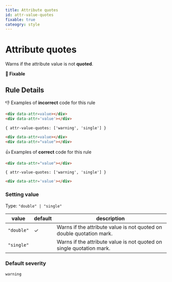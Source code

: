 ```yaml
---
title: Attribute quotes
id: attr-value-quotes
fixable: true
cateogry: style
---
```


# Attribute quotes

Warns if the attribute value is not **quoted**.

**🔧 Fixable**

## Rule Details

👎 Examples of **incorrect** code for this rule

<!-- prettier-ignore-start -->
```html
<div data-attr=value></div>
<div data-attr='value'></div>
```
<!-- prettier-ignore-end -->

`{ attr-value-quotes: ['warning', 'single'] }`

<!-- prettier-ignore-start -->
```html
<div data-attr=value></div>
<div data-attr="value"></div>
```
<!-- prettier-ignore-end -->

👍 Examples of **correct** code for this rule

<!-- prettier-ignore-start -->
```html
<div data-attr="value"></div>
```
<!-- prettier-ignore-end -->

`{ attr-value-quotes: ['warning', 'single'] }`

<!-- prettier-ignore-start -->
```html
<div data-attr='value'></div>
```
<!-- prettier-ignore-end -->

### Setting value

Type: `"double" | "single"`

| value      | default | description                                                          |
| ---------- | ------- | -------------------------------------------------------------------- |
| `"double"` | ✓       | Warns if the attribute value is not quoted on double quotation mark. |
| `"single"` |         | Warns if the attribute value is not quoted on single quotation mark. |

### Default severity

`warning`
